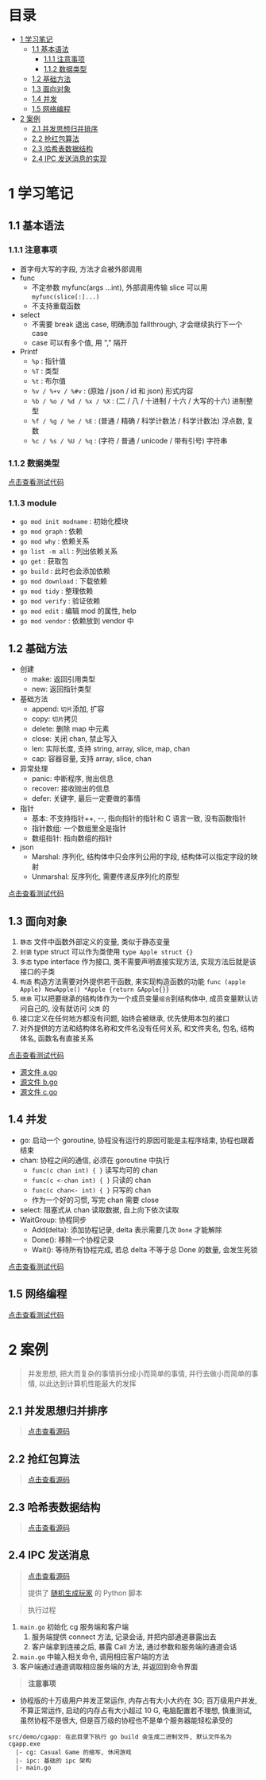 # 目录

- [1 学习笔记](README.md#1-学习笔记)
    - [1.1 基本语法](README.md#11-基本语法)
        - [1.1.1 注意事项](README.md#111-注意事项)
        - [1.1.2 数据类型](README.md#112-数据类型)
    - [1.2 基础方法](README.md#12-基础方法)
    - [1.3 面向对象](README.md#13-面向对象)
    - [1.4 并发](README.md#14-并发)
    - [1.5 网络编程](README.md#15-网络编程)
- [2 案例](README.md#2-案例)
    - [2.1 并发思想归并排序](README.md#21-并发思想归并排序)
    - [2.2 抢红包算法](README.md#22-抢红包算法)
    - [2.3 哈希表数据结构](README.md#23-哈希表数据结构)
    - [2.4 IPC 发送消息的实现](README.md#24-IPC-发送消息)

# 1 学习笔记

## 1.1 基本语法

### 1.1.1 注意事项

- 首字母大写的字段, 方法才会被外部调用
- func
    - 不定参数 myfunc(args ...int), 外部调用传输 slice 可以用 `myfunc(slice[:]...)`
    - 不支持重载函数
- select
    - 不需要 break 退出 case, 明确添加 fallthrough, 才会继续执行下一个 case
    - case 可以有多个值, 用 "," 隔开
- Printf
    - `%p` : 指针值
    - `%T` : 类型
    - `%t` : 布尔值
    - `%v / %+v / %#v` : (原始 / json / id 和 json) 形式内容
    - `%b / %o / %d / %x / %X` : (二 / 八 / 十进制 / 十六 / 大写的十六) 进制整型
    - `%f / %g / %e / %E` : (普通 / 精确 / 科学计数法 / 科学计数法) 浮点数, 复数
    - `%c / %s / %U / %q` : (字符 / 普通 / unicode / 带有引号) 字符串

### 1.1.2 数据类型

[点击查看测试代码](test/study/01_type_test.go)

### 1.1.3 module

- `go mod init modname` : 初始化模块
- `go mod graph` : 依赖
- `go mod why` : 依赖关系
- `go list -m all` : 列出依赖关系
- `go get` : 获取包
- `go build` : 此时也会添加依赖
- `go mod download` : 下载依赖
- `go mod tidy` : 整理依赖
- `go mod verify` : 验证依赖
- `go mod edit` : 编辑 mod 的属性, help
- `go mod vendor` : 依赖放到 vendor 中

## 1.2 基础方法

- 创建
    - make: 返回引用类型
    - new: 返回指针类型
- 基础方法
    - append: `切片`添加, 扩容
    - copy: `切片`拷贝
    - delete: 删除 map 中元素
    - close: 关闭 chan, 禁止写入
    - len: 实际长度, 支持 string, array, slice, map, chan
    - cap: 容器容量, 支持 array, slice, chan
- 异常处理
    - panic: 中断程序, 抛出信息
    - recover: 接收抛出的信息
    - defer: 关键字, 最后一定要做的事情
- 指针
    - 基本: 不支持指针++, --, 指向指针的指针和 C 语言一致, 没有函数指针
    - 指针数组: 一个数组里全是指针
    - 数组指针: 指向数组的指针
- json
    - Marshal: 序列化, 结构体中只会序列公用的字段, 结构体可以指定字段的映射
    - Unmarshal: 反序列化, 需要传递反序列化的原型

[点击查看测试代码](test/study/02_api_test.go)

## 1.3 面向对象

1. `静态` 文件中函数外部定义的变量, 类似于静态变量
1. `封装` type struct 可以作为类使用 `type Apple struct {}`
1. `多态` type interface 作为接口, 类不需要声明直接实现方法, 实现方法后就是该接口的子类
1. `构造` 构造方法需要对外提供若干函数, 来实现构造函数的功能 `func (apple Apple) NewApple() *Apple {return &Apple{}}`
1. `继承` 可以把要继承的结构体作为一个成员变量`组合`到结构体中, 成员变量默认访问自己的, 没有就访问 `父类` 的
1. 接口定义在任何地方都没有问题, 始终会被继承, 优先使用本包的接口
1. 对外提供的方法和结构体名称和文件名没有任何关系, 和文件夹名, 包名, 结构体名, 函数名有直接关系

[点击查看测试代码](test/study/04_oo_test.go)

- [源文件 a.go](src/demo/case/a.go)
- [源文件 b.go](src/demo/case/b.go)
- [源文件 c.go](src/demo/box/c.go)

## 1.4 并发

- go: 启动一个 goroutine, 协程没有运行的原因可能是主程序结束, 协程也跟着结束
- chan: 协程之间的通信, 必须在 goroutine 中执行
    - `func(c chan int) { }` 读写均可的 chan
    - `func(c <-chan int) { }` 只读的 chan
    - `func(c chan<- int) { }` 只写的 chan
    - 作为一个好的习惯, 写完 chan 需要 close
- select: 阻塞式从 chan 读取数据, 自上向下依次读取
- WaitGroup: 协程同步
    - Add(delta): 添加协程记录, delta 表示需要几次 `Done` 才能解除
    - Done(): 移除一个协程记录
    - Wait(): 等待所有协程完成, 若总 delta 不等于总 Done 的数量, 会发生死锁

[点击查看测试代码](test/study/03_goroutine_test.go)

## 1.5 网络编程

[点击查看测试代码](test/study/05_net_test.go)

# 2 案例

> 并发思想, 把大而复杂的事情拆分成小而简单的事情, 并行去做小而简单的事情, 以此达到计算机性能最大的发挥

## 2.1 并发思想归并排序

> [点击查看源码](src/algo/mergesort)

## 2.2 抢红包算法

> [点击查看源码](src/algo/luckymoney)

## 2.3 哈希表数据结构

> [点击查看源码](src/ds/hashmap)

## 2.4 IPC 发送消息

> [点击查看源码](src/demo/cgapp)
>
> 提供了 [随机生成玩家](src/demo/cgapp/make_player.py) 的 Python 脚本

> 执行过程

1. `main.go` 初始化 cg 服务端和客户端
    1. 服务端提供 connect 方法, 记录会话, 并把内部通道暴露出去
    1. 客户端拿到连接之后, 暴露 Call 方法, 通过参数和服务端的通道会话
1. `main.go` 中输入相关命令, 调用相应客户端的方法
1. 客户端通过通道调取相应服务端的方法, 并返回到命令界面

> **注意事项**

- 协程版的十万级用户并发正常运作, 内存占有大小大约在 3G; 百万级用户并发, 不算正常运作, 启动的内存占有大小超过 10 G, 电脑配置若不理想, 慎重测试, 虽然协程不是很大, 但是百万级的协程也不是单个服务器能轻松承受的

```
src/demo/cgapp: 在此目录下执行 go build 会生成二进制文件, 默认文件名为 cgapp.exe
  |- cg: Casual Game 的缩写, 休闲游戏
  |- ipc: 基础的 ipc 架构
  |- main.go
```
